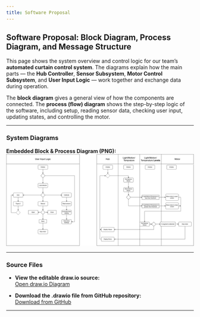 ```yaml
---
title: Software Proposal
---
```


## Software Proposal: Block Diagram, Process Diagram, and Message Structure

This page shows the system overview and control logic for our team’s **automated curtain control system**. The diagrams explain how the main parts — the **Hub Controller**, **Sensor Subsystem**, **Motor Control Subsystem**, and **User Input Logic** — work together and exchange data during operation.

The **block diagram** gives a general view of how the components are connected. The **process (flow) diagram** shows the step-by-step logic of the software, including setup, reading sensor data, checking user input, updating states, and controlling the motor.

---

### System Diagrams

**Embedded Block & Process Diagram (PNG):**  
![Software Proposal Diagram](images/304_SoftwareProposal.png)


---

### Source Files

- **View the editable draw.io source:**  
  [Open draw.io Diagram](https://drive.google.com/file/d/1kB1MB1A7WyH8kRUYDMvroCLTDriQc6d1/view?usp=sharing)

- **Download the .drawio file from GitHub repository:**  
  [Download from GitHub](https://github.com/ASU-EGR304-2025-F-206/EGR304-TechMinds/blob/main/docs/images/304SoftwareProposal.png)

--- 
